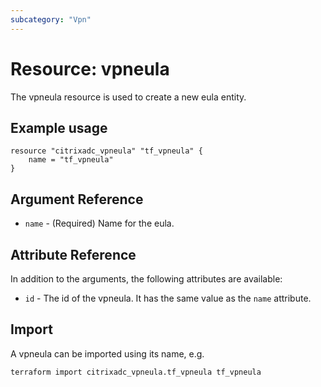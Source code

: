 ```yaml
---
subcategory: "Vpn"
---
```


# Resource: vpneula

The vpneula resource is used to create a new eula entity.


## Example usage

```hcl
resource "citrixadc_vpneula" "tf_vpneula" {
	name = "tf_vpneula"	
}
```


## Argument Reference

* `name` - (Required) Name for the eula.


## Attribute Reference

In addition to the arguments, the following attributes are available:

* `id` - The id of the vpneula. It has the same value as the `name` attribute.


## Import

A vpneula can be imported using its name, e.g.

```shell
terraform import citrixadc_vpneula.tf_vpneula tf_vpneula
```

